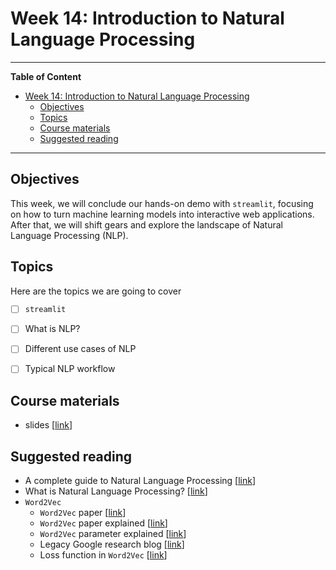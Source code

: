 # Week 14: Introduction to Natural Language Processing
---

**Table of Content**
- [Week 14: Introduction to Natural Language Processing](#week-14-introduction-to-natural-language-processing)
  - [Objectives](#objectives)
  - [Topics](#topics)
  - [Course materials](#course-materials)
  - [Suggested reading](#suggested-reading)

---
## Objectives
This week, we will conclude our hands-on demo with `streamlit`, focusing on how to turn machine learning models into interactive web applications. After that, we will shift gears and explore the landscape of Natural Language Processing (NLP).

## Topics
Here are the topics we are going to cover
* [ ] `streamlit`
* [ ] What is NLP?
* [ ] Different use cases of NLP
* [ ] Typical NLP workflow


## Course materials
* slides [[link](https://docs.google.com/presentation/d/1tuck8AswNhI_F3YbYWsVR0ORKDg-usJkhazFFCgH7PM/edit?usp=sharing)]

## Suggested reading
* A complete guide to Natural Language Processing [[link](https://www.deeplearning.ai/resources/natural-language-processing/)]
* What is Natural Language Processing? [[link](https://www.datacamp.com/blog/what-is-natural-language-processing)]
* `Word2Vec`
  * `Word2Vec` paper [[link](https://research.google/pubs/distributed-representations-of-words-and-phrases-and-their-compositionality/)]
  * `Word2Vec` paper explained [[link](https://towardsdatascience.com/word2vec-research-paper-explained-205cb7eecc30/)]
  * `Word2Vec` parameter explained [[link](https://arxiv.org/pdf/1411.2738)]
  * Legacy Google research blog [[link](https://code.google.com/archive/p/word2vec/)]
  * Loss function in `Word2Vec` [[link](https://datascience.stackexchange.com/questions/38619/interpretation-of-the-loss-function-for-word2vec)]